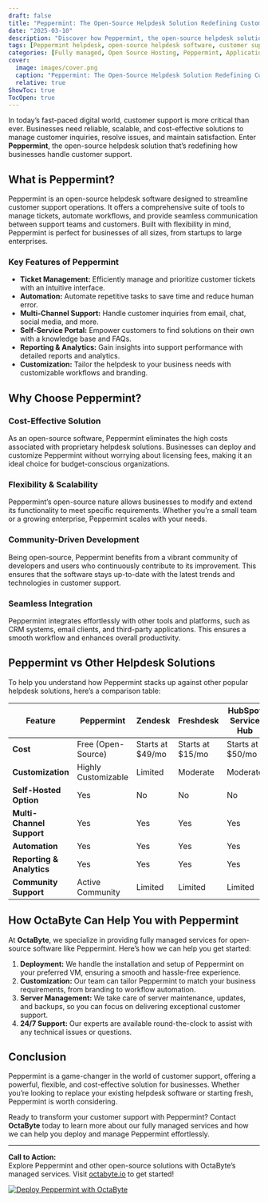 ```yaml
---
draft: false
title: "Peppermint: The Open-Source Helpdesk Solution Redefining Customer Support"
date: "2025-03-10"
description: "Discover how Peppermint, the open-source helpdesk solution, is transforming customer support with its robust features, flexibility, and cost-effectiveness. Learn why Peppermint stands out in the crowded helpdesk software market and how it compares to other popular solutions."
tags: [Peppermint helpdesk, open-source helpdesk software, customer support tools, Peppermint vs other helpdesk software, open-source customer support solutions, managed helpdesk services, OctaByte managed services]
categories: [Fully managed, Open Source Hosting, Peppermint, Applications, Others]
cover:
  image: images/cover.png
  caption: "Peppermint: The Open-Source Helpdesk Solution Redefining Customer Support"
  relative: true
ShowToc: true
TocOpen: true
---
```



In today’s fast-paced digital world, customer support is more critical than ever. Businesses need reliable, scalable, and cost-effective solutions to manage customer inquiries, resolve issues, and maintain satisfaction. Enter **Peppermint**, the open-source helpdesk solution that’s redefining how businesses handle customer support.

## What is Peppermint?

Peppermint is an open-source helpdesk software designed to streamline customer support operations. It offers a comprehensive suite of tools to manage tickets, automate workflows, and provide seamless communication between support teams and customers. Built with flexibility in mind, Peppermint is perfect for businesses of all sizes, from startups to large enterprises.

### Key Features of Peppermint

- **Ticket Management:** Efficiently manage and prioritize customer tickets with an intuitive interface.
- **Automation:** Automate repetitive tasks to save time and reduce human error.
- **Multi-Channel Support:** Handle customer inquiries from email, chat, social media, and more.
- **Self-Service Portal:** Empower customers to find solutions on their own with a knowledge base and FAQs.
- **Reporting & Analytics:** Gain insights into support performance with detailed reports and analytics.
- **Customization:** Tailor the helpdesk to your business needs with customizable workflows and branding.

## Why Choose Peppermint?

### Cost-Effective Solution
As an open-source software, Peppermint eliminates the high costs associated with proprietary helpdesk solutions. Businesses can deploy and customize Peppermint without worrying about licensing fees, making it an ideal choice for budget-conscious organizations.

### Flexibility & Scalability
Peppermint’s open-source nature allows businesses to modify and extend its functionality to meet specific requirements. Whether you’re a small team or a growing enterprise, Peppermint scales with your needs.

### Community-Driven Development
Being open-source, Peppermint benefits from a vibrant community of developers and users who continuously contribute to its improvement. This ensures that the software stays up-to-date with the latest trends and technologies in customer support.

### Seamless Integration
Peppermint integrates effortlessly with other tools and platforms, such as CRM systems, email clients, and third-party applications. This ensures a smooth workflow and enhances overall productivity.

## Peppermint vs Other Helpdesk Solutions

To help you understand how Peppermint stacks up against other popular helpdesk solutions, here’s a comparison table:

| Feature                | Peppermint       | Zendesk          | Freshdesk        | HubSpot Service Hub |
|------------------------|------------------|------------------|------------------|---------------------|
| **Cost**               | Free (Open-Source)| Starts at $49/mo | Starts at $15/mo | Starts at $50/mo    |
| **Customization**      | Highly Customizable | Limited          | Moderate         | Moderate            |
| **Self-Hosted Option** | Yes              | No               | No               | No                  |
| **Multi-Channel Support** | Yes            | Yes              | Yes              | Yes                 |
| **Automation**         | Yes              | Yes              | Yes              | Yes                 |
| **Reporting & Analytics** | Yes          | Yes              | Yes              | Yes                 |
| **Community Support**  | Active Community | Limited          | Limited          | Limited             |

## How OctaByte Can Help You with Peppermint

At **OctaByte**, we specialize in providing fully managed services for open-source software like Peppermint. Here’s how we can help you get started:

1. **Deployment:** We handle the installation and setup of Peppermint on your preferred VM, ensuring a smooth and hassle-free experience.
2. **Customization:** Our team can tailor Peppermint to match your business requirements, from branding to workflow automation.
3. **Server Management:** We take care of server maintenance, updates, and backups, so you can focus on delivering exceptional customer support.
4. **24/7 Support:** Our experts are available round-the-clock to assist with any technical issues or questions.

## Conclusion

Peppermint is a game-changer in the world of customer support, offering a powerful, flexible, and cost-effective solution for businesses. Whether you’re looking to replace your existing helpdesk software or starting fresh, Peppermint is worth considering.

Ready to transform your customer support with Peppermint? Contact **OctaByte** today to learn more about our fully managed services and how we can help you deploy and manage Peppermint effortlessly.

---

**Call to Action:**  
Explore Peppermint and other open-source solutions with OctaByte’s managed services. Visit [octabyte.io](https://octabyte.io) to get started!

[![Deploy Peppermint with OctaByte](/images/deploy-on-octabyte.png)](https://octabyte.io/fully-managed-open-source-services/applications/others/peppermint)